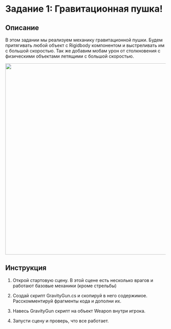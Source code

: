 # Задание 1: Гравитационная пушка!

## Описание

В этом задании мы реализуем механику гравитационной пушки. Будем притягивать любой объект с Rigidbody компонентом и выстреливать им с большой скоростью. Так же добавим мобам урон от столкновения с физическими объектами летящими с большой скоростью.

<img src="https://github.com/copetonrob/YP_Unity_M3_W11/blob/main/img/task1.gif" width="600"/>

## Инструкция

1) Открой стартовую сцену. В этой сцене есть несколько врагов и работают базовые механики (кроме стрельбы)

2) Создай скрипт GravityGun.cs и скопируй в него содержимое. Расскомментируй фрагменты кода и дополни их.

3) Навесь GravityGun скрипт на объект Weapon внутри игрока.

4) Запусти сцену и проверь, что все работает.